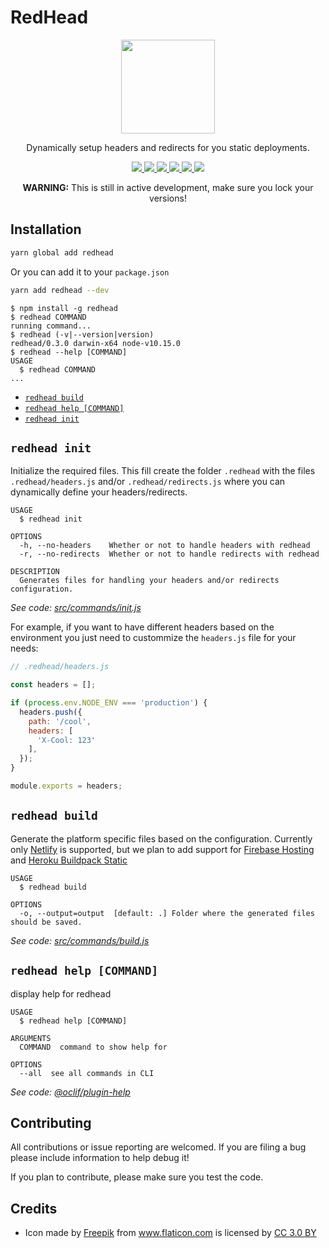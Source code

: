 RedHead
===============

<p align="center">
  <img src="https://user-images.githubusercontent.com/7522836/52180611-50422c80-27c7-11e9-92c1-3ee2d4b6bd83.png" height="150px">
  <p align="center">Dynamically setup headers and redirects for you static deployments.<p>
  <p align="center">
    <a href="https://npmjs.org/package/redhead">
      <img src="https://img.shields.io/npm/v/redhead.svg" />
    </a>
    <a href="https://oclif.io">
      <img src="https://img.shields.io/badge/cli-oclif-brightgreen.svg" />
    </a>
    <a href="https://circleci.com/gh/streaver/redhead/tree/master">
      <img src="https://circleci.com/gh/streaver/redhead/tree/master.svg?style=shield" />
    </a>
    <a href="https://codeclimate.com/github/streaver/redhead/maintainability">
      <img src="https://api.codeclimate.com/v1/badges/3e69b841f5089cb9b11c/maintainability" />
    </a>
    <a href="https://codeclimate.com/github/streaver/redhead/test_coverage">
      <img src="https://api.codeclimate.com/v1/badges/3e69b841f5089cb9b11c/test_coverage" />
    </a>
    <a href="https://github.com/streaver/redhead/blob/master/LICENSE">
      <img src="https://img.shields.io/github/license/streaver/redhead.svg" />
    </a>
  </p>
</p>

<!-- toc -->

<!-- tocstop -->

<!-- installation -->

<p align="center"><strong>WARNING:</strong> This is still in active development, make sure you lock your versions!<p>

## Installation

```bash
yarn global add redhead
```

Or you can add it to your `package.json`

```bash
yarn add redhead --dev
```
<!-- installationstop -->

<!-- usage -->
```sh-session
$ npm install -g redhead
$ redhead COMMAND
running command...
$ redhead (-v|--version|version)
redhead/0.3.0 darwin-x64 node-v10.15.0
$ redhead --help [COMMAND]
USAGE
  $ redhead COMMAND
...
```
<!-- usagestop -->

<!-- commands -->
* [`redhead build`](#redhead-build)
* [`redhead help [COMMAND]`](#redhead-help-command)
* [`redhead init`](#redhead-init)

## `redhead init`

Initialize the required files. This fill create the folder `.redhead` with the files `.redhead/headers.js` and/or `.redhead/redirects.js` where you can dynamically define your headers/redirects.

```
USAGE
  $ redhead init

OPTIONS
  -h, --no-headers    Whether or not to handle headers with redhead
  -r, --no-redirects  Whether or not to handle redirects with redhead

DESCRIPTION
  Generates files for handling your headers and/or redirects configuration.
```

_See code: [src/commands/init.js](https://github.com/streaver/redhead/blob/v0.3.0/src/commands/init.js)_

For example, if you want to have different headers based on the environment you just need to custommize the `headers.js` file for your needs:

```js
// .redhead/headers.js

const headers = [];

if (process.env.NODE_ENV === 'production') {
  headers.push({
    path: '/cool',
    headers: [
      'X-Cool: 123'
    ],
  });
}

module.exports = headers;

```

<!-- commandsstop -->

## `redhead build`

Generate the platform specific files based on the configuration. Currently only [Netlify](https://netlify.com) is supported, but we plan to add support for [Firebase Hosting](https://firebase.google.com/docs/hosting/) and [Heroku Buildpack Static](https://github.com/heroku/heroku-buildpack-static)

```
USAGE
  $ redhead build

OPTIONS
  -o, --output=output  [default: .] Folder where the generated files should be saved.
```

_See code: [src/commands/build.js](https://github.com/streaver/redhead/blob/v0.3.0/src/commands/build.js)_

## `redhead help [COMMAND]`

display help for redhead

```
USAGE
  $ redhead help [COMMAND]

ARGUMENTS
  COMMAND  command to show help for

OPTIONS
  --all  see all commands in CLI
```

_See code: [@oclif/plugin-help](https://github.com/oclif/plugin-help/blob/v2.1.4/src/commands/help.ts)_

<!-- contributing -->
## Contributing

All contributions or issue reporting are welcomed. If you are filing a bug please include information to help debug it!

If you plan to contribute, please make sure you test the code.

<!-- contributingstop -->

<!-- credits -->
## Credits

- <div>Icon made by <a href="https://www.freepik.com/" title="Freepik">Freepik</a> from <a href="https://www.flaticon.com/" 			    title="Flaticon">www.flaticon.com</a> is licensed by <a href="http://creativecommons.org/licenses/by/3.0/" 			    title="Creative Commons BY 3.0" target="_blank">CC 3.0 BY</a></div>
<!-- creditsstop -->
